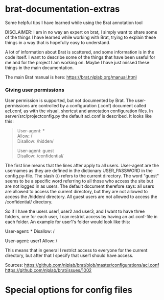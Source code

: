 # brat-documentation-extras
Some helpful tips I have learned while using the Brat annotation tool

DISCLAIMER: I am in no way an expert on brat, I simply want to share some of the things I have learned while working with Brat, trying to explain these things in a way that is hopefully easy to understand.

A lot of information about Brat is scattered, and some information is in the code itself. I want to describe some of the things that have been useful for me and for the project I am working on. Maybe I have just missed these things in the main documentation.

The main Brat manual is here:
https://brat.nlplab.org/manual.html


### Giving user permissions
User permission is supported, but not documented by Brat. The user-permissions are controlled by a configuration (.conf)  document called acl.conf, as with the visual, shortcut and annotation configuration files. 
In server/src/projectconfig.py the default acl.conf is described. It looks like this:
> User-agent: *                                                                   
> Allow: /                                                                        
> Disallow: /hidden/                                                              
>                                                                                 
> User-agent: guest                                                               
> Disallow: /confidential/

The first line means that the lines after apply to all users. User-agent are the usernames as they are defined in the dictionary USER_PASSWORD in the config.py-file. The slash (\/) refers to the current directory. 
The word "guest" seems to be a specific word referring to all those who access the site but are not logged in as users.
The default document therefore says: all users are allowed to access the current directory, but they are not allowed to access the /hidden/ directory. All guest users are not allowed to access the /confidential/ directory.

So if I have the users user1,user2 and user3, and I want to have three folders, one for each user, I can restrict access by having an acl.conf-file in each folder. An example for user1's folder would look like this:

User-agent: *
Disallow: /

User-agent: user1
Allow: /

This means that in general I restrict access to everyone for the current directory, but after that I specify that user1 should have access.




Sources:
https://github.com/nlplab/brat/blob/master/configurations/acl.conf
https://github.com/nlplab/brat/issues/1002

# Special options for config files
